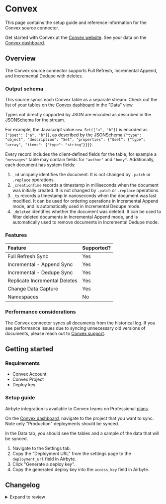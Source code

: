 # Convex

This page contains the setup guide and reference information for the Convex source connector.

Get started with Convex at the [Convex website](https://convex.dev).
See your data on the [Convex dashboard](https://dashboard.convex.dev/).

## Overview

The Convex source connector supports Full Refresh, Incremental Append, and Incremental Dedupe with deletes.

### Output schema

This source syncs each Convex table as a separate stream.
Check out the list of your tables on the [Convex dashboard](https://dashboard.convex.dev/) in the "Data" view.

Types not directly supported by JSON are encoded as described in the
[JSONSchema](https://json-schema.org/understanding-json-schema/reference/index.html)
for the stream.

For example, the Javascript value `new Set(["a", "b"])` is encoded as `{"$set": ["a", "b"]}`, as described by the JSONSchema
`{"type": "object", "description": "Set", "properties": {"$set": {"type": "array", "items": {"type": "string"}}}}`.

Every record includes the client-defined fields for the table, for example a `"messages"` table may contain fields for `"author"` and `"body"`.
Additionally, each document has system fields:

1. `_id` uniquely identifies the document. It is not changed by `.patch` or `.replace` operations.
2. `_creationTime` records a timestamp in milliseconds when the document was initially created. It is not changed by `.patch` or `.replace` operations.
3. `_ts` records a timestamp in nanoseconds when the document was last modified. It can be used for ordering operations in Incremental Append mode, and is automatically used in Incremental Dedupe mode.
4. `_deleted` identifies whether the document was deleted. It can be used to filter deleted documents in Incremental Append mode, and is automatically used to remove documents in Incremental Dedupe mode.

### Features

| Feature                       | Supported? |
| :---------------------------- | :--------- |
| Full Refresh Sync             | Yes        |
| Incremental - Append Sync     | Yes        |
| Incremental - Dedupe Sync     | Yes        |
| Replicate Incremental Deletes | Yes        |
| Change Data Capture           | Yes        |
| Namespaces                    | No         |

### Performance considerations

The Convex connector syncs all documents from the historical log.
If you see performance issues due to syncing unnecessary old versions of documents,
please reach out to [Convex support](mailto:support@convex.dev).

## Getting started

### Requirements

- Convex Account
- Convex Project
- Deploy key

### Setup guide

Airbyte integration is available to Convex teams on Professional [plans](https://www.convex.dev/plans).

On the [Convex dashboard](https://dashboard.convex.dev/), navigate to the project that you want to sync.
Note only "Production" deployments should be synced.

In the Data tab, you should see the tables and a sample of the data that will be synced.

1. Navigate to the Settings tab.
2. Copy the "Deployment URL" from the settings page to the `deployment_url` field in Airbyte.
3. Click "Generate a deploy key".
4. Copy the generated deploy key into the `access_key` field in Airbyte.

## Changelog
<details>
  <summary>Expand to review</summary>

| Version | Date       | Pull Request                                             | Subject                                                          |
| :------ | :--------- | :------------------------------------------------------- | :--------------------------------------------------------------- |
| 0.4.0   | 2023-12-13 | [33431](https://github.com/airbytehq/airbyte/pull/33431) | 🐛 Convex source fix bug where full_refresh stops after one page |
| 0.3.0   | 2023-09-28 | [30853](https://github.com/airbytehq/airbyte/pull/30853) | 🐛 Convex source switch to clean JSON format                     |
| 0.2.0   | 2023-06-21 | [27226](https://github.com/airbytehq/airbyte/pull/27226) | 🐛 Convex source fix skipped records                             |
| 0.1.1   | 2023-03-06 | [23797](https://github.com/airbytehq/airbyte/pull/23797) | 🐛 Convex source connector error messages                        |
| 0.1.0   | 2022-10-24 | [18403](https://github.com/airbytehq/airbyte/pull/18403) | 🎉 New Source: Convex                                            |

</details>